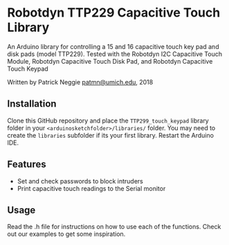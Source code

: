 # Robotdyn TTP229 Capacitive Touch Library

An Arduino library for controlling a 15 and 16 capacitive touch key pad and disk pads (model TTP229).
Tested with the Robotdyn I2C Capacitive Touch Module, Robotdyn Capacitive Touch Disk Pad, and Robotdyn Capacitive Touch Keypad

Written by Patrick Neggie <patmn@umich.edu>, 2018


Installation
------------

Clone this GitHub repository and place the `TTP299_touch_keypad` library folder in your `<arduinosketchfolder>/libraries/` folder. You may need to create the `libraries` subfolder if its your first library. Restart the Arduino IDE.


Features
--------
- Set and check passwords to block intruders
- Print capacitive touch readings to the Serial monitor

Usage
-----

Read the .h file for instructions on how to use each of the functions. Check out our examples to get some inspiration.
